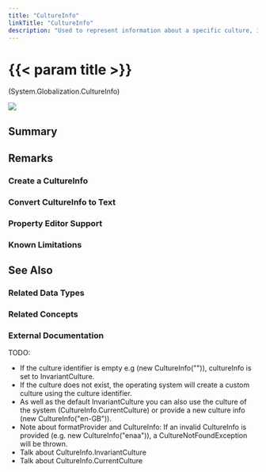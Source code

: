 ```yaml
---
title: "CultureInfo"
linkTitle: "CultureInfo"
description: "Used to represent information about a specific culture, including the names for the culture, the writing system, the calendar used, the sort order of strings, and formatting for dates and numbers."
---
```


# {{< param title >}}

<p class="namespace">(System.Globalization.CultureInfo)</p>

<img src="/images/work-in-progress.jpg">

## Summary

## Remarks

### Create a CultureInfo

### Convert CultureInfo to Text

### Property Editor Support

### Known Limitations

## See Also

### Related Data Types

### Related Concepts

### External Documentation

TODO:

* If the culture identifier is empty e.g (new CultureInfo("")), cultureInfo is set to InvariantCulture.
* If the culture does not exist, the operating system will create a custom culture using the culture identifier.
* As well as the default InvariantCulture you can also use the culture of the system (CultureInfo.CurrentCulture) or provide a new culture info (new CultureInfo("en-GB")).
* Note about formatProvider and CultureInfo: If an invalid CultureInfo is provided (e.g. new CultureInfo("enaa")), a CultureNotFoundException will be thrown.
* Talk about CultureInfo.InvariantCulture
* Talk about CultureInfo.CurrentCulture
